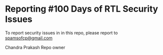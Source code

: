 # Reporting #100 Days of RTL Security Issues

To report security issues in in this repo, please report to 
spamsofcp@gmail.com


Chandra Prakash
Repo owner
